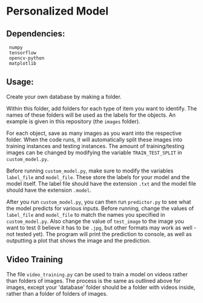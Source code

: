 # Personalized Model

## Dependencies:
```
 numpy
 tensorflow
 opencv-python
 matplotlib
```

## Usage:
Create your own database by making a folder.

Within this folder, add folders for each type of item you want to identify.  The names of these folders will be used as the labels for the objects.  An example is given in this repository (the ```images``` folder).

For each object, save as many images as you want into the respective folder.  When the code runs, it will automatically split these images into training instances and testing instances.  The amount of training/testing images can be changed by modifying the variable ```TRAIN_TEST_SPLIT``` in ```custom_model.py```.  

Before running ```custom_model.py```, make sure to modify the variables ```label_file``` and ```model_file```.  These store the labels for your model and the model itself.  The label file should have the extension ```.txt``` and the model file should have the extension ```.model```.

After you run ```custom_model.py```, you can then run ```predictor.py``` to see what the model predicts for various inputs.  Before running, change the values of ```label_file``` and ```model_file``` to match the names you specified in ```custom_model.py```.  Also change the value of ```test_image``` to the image you want to test (I believe it has to be ```.jpg```, but other formats may work as well - not tested yet).  The program will print the prediction to console, as well as outputting a plot that shows the image and the prediction.

## Video Training
The file ```video_training.py``` can be used to train a model on videos rather than folders of images.  The process is the same as outlined above for images, except your 'database' folder should be a folder with videos inside, rather than a folder of folders of images.
